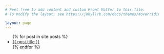 ```yaml
---
# Feel free to add content and custom Front Matter to this file.
# To modify the layout, see https://jekyllrb.com/docs/themes/#overriding-theme-defaults

layout: page
---
```


<ul>
{% for post in site.posts %}
  <li><a href="{{ post.url }}">{{ post.title }}</a></li>
{% endfor %}
</ul>

